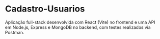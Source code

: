 # Cadastro-Usuarios
Aplicação full-stack desenvolvida com React (Vite) no frontend e uma API em Node.js, Express e MongoDB no backend, com testes realizados via Postman.
